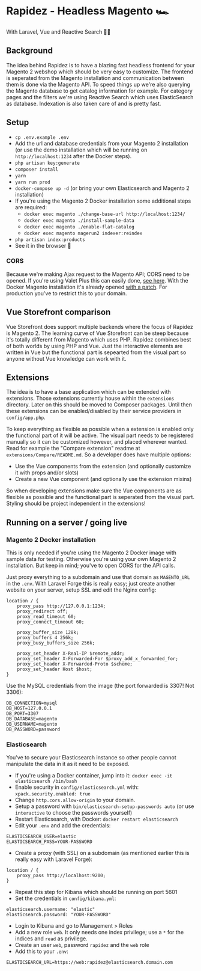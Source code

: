 # Rapidez - Headless Magento 🏎

With Laravel, Vue and Reactive Search 🤘🏻

## Background

The idea behind Rapidez is to have a blazing fast headless frontend for your Magento 2 webshop which should be very easy to customize. The frontend is seperated from the Magento installation and communication between them is done via the Magento API. To speed things up we're also querying the Magento database to get catalog information for example. For category pages and the filters we're using Reactive Search which uses ElasticSearch as database. Indexation is also taken care of and is pretty fast.

## Setup

- `cp .env.example .env`
- Add the url and database credentials from your Magento 2 installation (or use the demo installation which will be running on `http://localhost:1234` after the Docker steps).
- `php artisan key:generate`
- `composer install`
- `yarn`
- `yarn run prod`
- `docker-compose up -d` (or bring your own Elasticsearch and Magento 2 installation)
- If you're using the Magento 2 Docker installation some additional steps are required:
    - `docker exec magento ./change-base-url http://localhost:1234/`
    - `docker exec magento ./install-sample-data`
    - `docker exec magento ./enable-flat-catalog`
    - `docker exec magento magerun2 indexer:reindex`
- `php artisan index:products`
- See it in the browser 🚀

### CORS

Because we're making Ajax request to the Magento API; CORS need to be opened. If you're using Valet Plus this can easily done, [see here](https://github.com/weprovide/valet-plus/issues/493). With the Docker Magento installation it's already opened [with a patch](https://github.com/michielgerritsen/magento2-extension-integration-test/blob/master/magento/patches/cors.patch). For production you've to restrict this to your domain.

## Vue Storefront comparison

Vue Storefront does support multiple backends where the focus of Rapidez is Magento 2. The learning curve of Vue Storefront can be steep because it's totally different from Magento which uses PHP. Rapidez combines best of both worlds by using PHP and Vue. Just the interactive elements are written in Vue but the functional part is sepearted from the visual part so anyone without Vue knowledge can work with it.

## Extensions

The idea is to have a base application which can be extended with extensions. Those extensions currently house within the `extensions` directory. Later on this should be moved to Composer packages. Until then these extensions can be enabled/disabled by their service providers in `config/app.php`.

To keep everything as flexible as possible when a extension is enabled only the functional part of it will be active. The visual part needs to be registered manually so it can be customized however, and placed wherever wanted. Read for example the "Compare extension" readme at `extensions/Compare/README.md`. So a developer does have multiple options:

- Use the Vue components from the extension (and optionally customize it with props and/or slots)
- Create a new Vue component (and optionally use the extension mixins)

So when developing extensions make sure the Vue components are as flexible as possible and the functional part is seperated from the visual part. Styling should be project independent in the extensions!

## Running on a server / going live

### Magento 2 Docker installation

This is only needed if you're using the Magento 2 Docker image with sample data for testing. Otherwise you're using your own Magento 2 installation. But keep in mind; you've to open CORS for the API calls.

Just proxy everything to a subdomain and use that domain as `MAGENTO_URL` in the `.env`. With Laravel Forge this is really easy; just create another website on your server, setup SSL and edit the Nginx config:
```
location / {
    proxy_pass http://127.0.0.1:1234;
    proxy_redirect off;
    proxy_read_timeout 60;
    proxy_connect_timeout 60;
    
    proxy_buffer_size 128k;
    proxy_buffers 4 256k;
    proxy_busy_buffers_size 256k;

    proxy_set_header X-Real-IP $remote_addr;
    proxy_set_header X-Forwarded-For $proxy_add_x_forwarded_for;
    proxy_set_header X-Forwarded-Proto $scheme;
    proxy_set_header Host $host;
}
```
Use the MySQL credentials from the image (the port forwarded is 3307! Not 3306):
```
DB_CONNECTION=mysql
DB_HOST=127.0.0.1
DB_PORT=3307
DB_DATABASE=magento
DB_USERNAME=magento
DB_PASSWORD=password
```

### Elasticsearch

You've to secure your Elasticsearch instance so other people cannot manipulate the data in it as it need to be exposed.

- If you're using a Docker container, jump into it: `docker exec -it elasticsearch /bin/bash`
- Enable security in `config/elasticsearch.yml` with: `xpack.security.enabled: true`
- Change `http.cors.allow-origin` to your domain.
- Setup a password with `bin/elasticsearch-setup-passwords auto` (or use `interactive` to choose the passwords yourself)
- Restart Elasticsearch, with Docker: `docker restart elasticsearch`
- Edit your `.env` and add the credentials:
```
ELASTICSEARCH_USER=elastic
ELASTICSEARCH_PASS=YOUR-PASSWORD
```
- Create a proxy (with SSL) on a subdomain (as mentioned earlier this is really easy with Laravel Forge):
```
location / {
    proxy_pass http://localhost:9200;
}
```
- Repeat this step for Kibana which should be running on port 5601
- Set the credentials in `config/kibana.yml`:
```
elasticsearch.username: "elastic"
elasticsearch.password: "YOUR-PASSWORD"
```
- Login to Kibana and go to Management > Roles
- Add a new role `web`. It only needs one index privilege; use a `*` for the indices and `read` as privilege.
- Create an user `web`, password `rapidez` and the `web` role
- Add this to your `.env`:
```
ELASTICSEARCH_URL=https://web:rapidez@elasticsearch.domain.com
```
